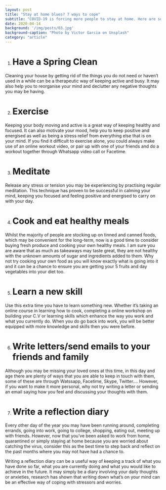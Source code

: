 ```yaml
---
layout: post
title: "Stay at home blues? 7 ways to cope"
subtitle: "COVID-19 is forcing more people to stay at home. Here are some ways to we can all try to get through this."
date: 2020-04-14
background: '/img/posts/03.jpg'
background-caption: "Photo by Victor Garcia on Unsplash"
category: "article"
---
```



1. # Have a Spring Clean
Cleaning your house by getting rid of the things you do not need or haven’t used in a while can be a therapeutic way of keeping active and busy. It may also help you to reorganise your mind and declutter any negative thoughts you may be having. 

2. # Exercise
Keeping your body moving and active is a great way of keeping healthy and focused. It can also motivate your mood, help you to keep positive and energised as well as being a stress relief from everything else that is on your mind. 
If you find it difficult to exercise alone, you could always make use of an online workout video, or pair up with one of your friends and do a workout together through Whatsapp video call or Facetime. 

3. # Meditate
Release any stress or tension you may be experiencing by practising regular meditation. This technique has proven to be successful in calming your mind, keeping you focused and feeling positive and energised to carry on with your day. 

4. # Cook and eat healthy meals
Whilst the majority of people are stocking up on tinned and canned foods, which may be convenient for the long-term, now is a good time to consider buying fresh produce and cooking your own healthy meals. I am sure you are aware that as much as takeaways may taste great, they are not healthy with the unknown amounts of sugar and ingredients added to them. Why not try cooking your own food as you will know exactly what is going into it and it can be a chance to ensure you are getting your 5 fruits and day vegetables into your diet too. 

5. # Learn a new skill
Use this extra time you have to learn something new. Whether it’s taking an online course in learning how to cook, completing a online workshop on building your C.V or learning skills which enhance the way you work and what you currently do. When you do go back into work, you will be better equipped with more knowledge and skills then you were before. 

6. # Write letters/send emails to your friends and family
Although you may be missing your loved ones at this time, in this day and age there are plenty of ways that you are able to keep in touch with them, some of these are through Watssapp, Facetime, Skype, Twitter…. However, if you want to make it more personal, why not try writing a letter or sending an email saying how you feel and discussing your thoughts with them. 


7. # Write a reflection diary
Every other day of the year you may have been running around, completing errands, going into work, going to college, shopping, eating out, meeting up with friends. However, now that you’ve been asked to work from home, quarantined or simply staying at home because you are worried about catching the virus, consider this as the best time to step back and reflect on the past months where you may not have had a chance to. 

Writing a reflection diary can be a useful way of keeping a track of what you have done so far, what you are currently doing and what you would like to achieve in the future. It may simply be a diary involving your daily thoughts or anxieties, research has shown that writing down what’s on your mind can be an effective way of coping with stressors and worries. 